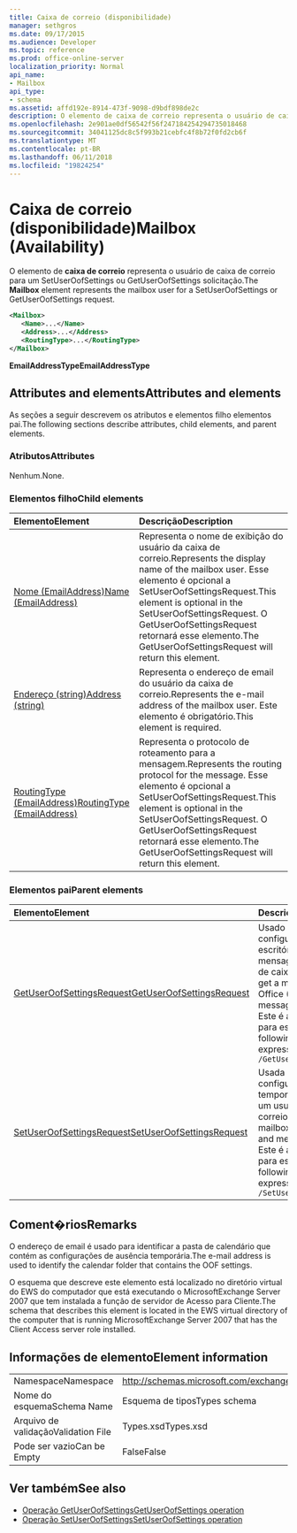 ```yaml
---
title: Caixa de correio (disponibilidade)
manager: sethgros
ms.date: 09/17/2015
ms.audience: Developer
ms.topic: reference
ms.prod: office-online-server
localization_priority: Normal
api_name:
- Mailbox
api_type:
- schema
ms.assetid: affd192e-8914-473f-9098-d9bdf898de2c
description: O elemento de caixa de correio representa o usuário de caixa de correio para um SetUserOofSettings ou GetUserOofSettings solicitação.
ms.openlocfilehash: 2e901ae0df56542f56f247184254294735018468
ms.sourcegitcommit: 34041125dc8c5f993b21cebfc4f8b72f0fd2cb6f
ms.translationtype: MT
ms.contentlocale: pt-BR
ms.lasthandoff: 06/11/2018
ms.locfileid: "19824254"
---
```

# <a name="mailbox-availability"></a><span data-ttu-id="20931-103">Caixa de correio (disponibilidade)</span><span class="sxs-lookup"><span data-stu-id="20931-103">Mailbox (Availability)</span></span>

<span data-ttu-id="20931-104">O elemento de **caixa de correio** representa o usuário de caixa de correio para um SetUserOofSettings ou GetUserOofSettings solicitação.</span><span class="sxs-lookup"><span data-stu-id="20931-104">The **Mailbox** element represents the mailbox user for a SetUserOofSettings or GetUserOofSettings request.</span></span> 
  
```xml
<Mailbox>
   <Name>...</Name>
   <Address>...</Address>
   <RoutingType>...</RoutingType>
</Mailbox>
```

<span data-ttu-id="20931-105">**EmailAddressType**</span><span class="sxs-lookup"><span data-stu-id="20931-105">**EmailAddressType**</span></span>

## <a name="attributes-and-elements"></a><span data-ttu-id="20931-106">Attributes and elements</span><span class="sxs-lookup"><span data-stu-id="20931-106">Attributes and elements</span></span>

<span data-ttu-id="20931-107">As seções a seguir descrevem os atributos e elementos filho elementos pai.</span><span class="sxs-lookup"><span data-stu-id="20931-107">The following sections describe attributes, child elements, and parent elements.</span></span>
  
### <a name="attributes"></a><span data-ttu-id="20931-108">Atributos</span><span class="sxs-lookup"><span data-stu-id="20931-108">Attributes</span></span>

<span data-ttu-id="20931-109">Nenhum.</span><span class="sxs-lookup"><span data-stu-id="20931-109">None.</span></span>
  
### <a name="child-elements"></a><span data-ttu-id="20931-110">Elementos filho</span><span class="sxs-lookup"><span data-stu-id="20931-110">Child elements</span></span>

|<span data-ttu-id="20931-111">**Elemento**</span><span class="sxs-lookup"><span data-stu-id="20931-111">**Element**</span></span>|<span data-ttu-id="20931-112">**Descrição**</span><span class="sxs-lookup"><span data-stu-id="20931-112">**Description**</span></span>|
|:-----|:-----|
|[<span data-ttu-id="20931-113">Nome (EmailAddress)</span><span class="sxs-lookup"><span data-stu-id="20931-113">Name (EmailAddress)</span></span>](name-emailaddress.md) <br/> |<span data-ttu-id="20931-114">Representa o nome de exibição do usuário da caixa de correio.</span><span class="sxs-lookup"><span data-stu-id="20931-114">Represents the display name of the mailbox user.</span></span> <span data-ttu-id="20931-115">Esse elemento é opcional a SetUserOofSettingsRequest.</span><span class="sxs-lookup"><span data-stu-id="20931-115">This element is optional in the SetUserOofSettingsRequest.</span></span> <span data-ttu-id="20931-116">O GetUserOofSettingsRequest retornará esse elemento.</span><span class="sxs-lookup"><span data-stu-id="20931-116">The GetUserOofSettingsRequest will return this element.</span></span>  <br/> |
|[<span data-ttu-id="20931-117">Endereço (string)</span><span class="sxs-lookup"><span data-stu-id="20931-117">Address (string)</span></span>](address-string.md) <br/> |<span data-ttu-id="20931-118">Representa o endereço de email do usuário da caixa de correio.</span><span class="sxs-lookup"><span data-stu-id="20931-118">Represents the e-mail address of the mailbox user.</span></span> <span data-ttu-id="20931-119">Este elemento é obrigatório.</span><span class="sxs-lookup"><span data-stu-id="20931-119">This element is required.</span></span>  <br/> |
|[<span data-ttu-id="20931-120">RoutingType (EmailAddress)</span><span class="sxs-lookup"><span data-stu-id="20931-120">RoutingType (EmailAddress)</span></span>](routingtype-emailaddress.md) <br/> |<span data-ttu-id="20931-121">Representa o protocolo de roteamento para a mensagem.</span><span class="sxs-lookup"><span data-stu-id="20931-121">Represents the routing protocol for the message.</span></span> <span data-ttu-id="20931-122">Esse elemento é opcional a SetUserOofSettingsRequest.</span><span class="sxs-lookup"><span data-stu-id="20931-122">This element is optional in the SetUserOofSettingsRequest.</span></span> <span data-ttu-id="20931-123">O GetUserOofSettingsRequest retornará esse elemento.</span><span class="sxs-lookup"><span data-stu-id="20931-123">The GetUserOofSettingsRequest will return this element.</span></span>  <br/> |
   
### <a name="parent-elements"></a><span data-ttu-id="20931-124">Elementos pai</span><span class="sxs-lookup"><span data-stu-id="20931-124">Parent elements</span></span>

|<span data-ttu-id="20931-125">**Elemento**</span><span class="sxs-lookup"><span data-stu-id="20931-125">**Element**</span></span>|<span data-ttu-id="20931-126">**Descrição**</span><span class="sxs-lookup"><span data-stu-id="20931-126">**Description**</span></span>|
|:-----|:-----|
|[<span data-ttu-id="20931-127">GetUserOofSettingsRequest</span><span class="sxs-lookup"><span data-stu-id="20931-127">GetUserOofSettingsRequest</span></span>](getuseroofsettingsrequest.md) <br/> |<span data-ttu-id="20931-128">Usado para fazer configurações de fora do escritório (OOF) e mensagens de um usuário de caixa de correio.</span><span class="sxs-lookup"><span data-stu-id="20931-128">Used to get a mailbox user's Out of Office (OOF) settings and messages.</span></span>  <br/> <span data-ttu-id="20931-129">Este é a expressão XPath para esse elemento:</span><span class="sxs-lookup"><span data-stu-id="20931-129">The following is the XPath expression to this element:</span></span>  <br/>  `/GetUserOofSettingsRequest` <br/> |
|[<span data-ttu-id="20931-130">SetUserOofSettingsRequest</span><span class="sxs-lookup"><span data-stu-id="20931-130">SetUserOofSettingsRequest</span></span>](setuseroofsettingsrequest.md) <br/> |<span data-ttu-id="20931-131">Usada para definir configurações de ausência temporária e mensagens de um usuário de caixa de correio.</span><span class="sxs-lookup"><span data-stu-id="20931-131">Used to set a mailbox user's OOF settings and messages.</span></span>  <br/> <span data-ttu-id="20931-132">Este é a expressão XPath para esse elemento:</span><span class="sxs-lookup"><span data-stu-id="20931-132">The following is the XPath expression to this element:</span></span>  <br/>  `/SetUserOofSettingsRequest` <br/> |
   
## <a name="remarks"></a><span data-ttu-id="20931-133">Coment�rios</span><span class="sxs-lookup"><span data-stu-id="20931-133">Remarks</span></span>

<span data-ttu-id="20931-134">O endereço de email é usado para identificar a pasta de calendário que contém as configurações de ausência temporária.</span><span class="sxs-lookup"><span data-stu-id="20931-134">The e-mail address is used to identify the calendar folder that contains the OOF settings.</span></span> 
  
<span data-ttu-id="20931-135">O esquema que descreve este elemento está localizado no diretório virtual do EWS do computador que está executando o MicrosoftExchange Server 2007 que tem instalada a função de servidor de Acesso para Cliente.</span><span class="sxs-lookup"><span data-stu-id="20931-135">The schema that describes this element is located in the EWS virtual directory of the computer that is running MicrosoftExchange Server 2007 that has the Client Access server role installed.</span></span>
  
## <a name="element-information"></a><span data-ttu-id="20931-136">Informações de elemento</span><span class="sxs-lookup"><span data-stu-id="20931-136">Element information</span></span>

|||
|:-----|:-----|
|<span data-ttu-id="20931-137">Namespace</span><span class="sxs-lookup"><span data-stu-id="20931-137">Namespace</span></span>  <br/> |http://schemas.microsoft.com/exchange/services/2006/types  <br/> |
|<span data-ttu-id="20931-138">Nome do esquema</span><span class="sxs-lookup"><span data-stu-id="20931-138">Schema Name</span></span>  <br/> |<span data-ttu-id="20931-139">Esquema de tipos</span><span class="sxs-lookup"><span data-stu-id="20931-139">Types schema</span></span>  <br/> |
|<span data-ttu-id="20931-140">Arquivo de validação</span><span class="sxs-lookup"><span data-stu-id="20931-140">Validation File</span></span>  <br/> |<span data-ttu-id="20931-141">Types.xsd</span><span class="sxs-lookup"><span data-stu-id="20931-141">Types.xsd</span></span>  <br/> |
|<span data-ttu-id="20931-142">Pode ser vazio</span><span class="sxs-lookup"><span data-stu-id="20931-142">Can be Empty</span></span>  <br/> |<span data-ttu-id="20931-143">False</span><span class="sxs-lookup"><span data-stu-id="20931-143">False</span></span>  <br/> |
   
## <a name="see-also"></a><span data-ttu-id="20931-144">Ver também</span><span class="sxs-lookup"><span data-stu-id="20931-144">See also</span></span>

- [<span data-ttu-id="20931-145">Operação GetUserOofSettings</span><span class="sxs-lookup"><span data-stu-id="20931-145">GetUserOofSettings operation</span></span>](getuseroofsettings-operation.md)
- [<span data-ttu-id="20931-146">Operação SetUserOofSettings</span><span class="sxs-lookup"><span data-stu-id="20931-146">SetUserOofSettings operation</span></span>](setuseroofsettings-operation.md)

